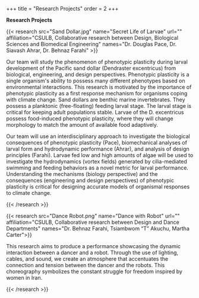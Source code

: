 +++
title = "Research Projects"
order = 2
+++



**Research Projects**

{{< research src="Sand Dollar.jpg" name="Secret Life of Larvae" url="" affiliation="CSULB, Collaborative research between Design,  Biological Sciences and Biomedical Engineering" names="Dr. Douglas Pace, Dr. Siavash Ahrar, Dr. Behnaz Farahi" >}}

Our team will study the phenomenon of phenotypic plasticity during larval development of the Pacific sand dollar (Dendraster excentricus) from biological, engineering, and design perspectives. Phenotypic plasticity is a single organism's ability to possess many different phenotypes based on environmental interactions. This research is motivated by the importance of phenotypic plasticity as a first response mechanism for organisms coping with climate change. Sand dollars are benthic marine invertebrates. They possess a planktonic (free-floating) feeding larval stage. The larval stage is critical for keeping adult populations stable. Larvae of the D. excentricus possess food-induced phenotypic plasticity, where they will change morphology to match the amount of available food adaptively. 

Our team will use an interdisciplinary approach to investigate the biological consequences of phenotypic plasticity (Pace), biomechanical analyses of larval form and hydrodynamic performance (Ahrar), and analysis of design principles (Farahi). Larvae fed low and high amounts of algae will be used to investigate the hydrodynamics (vortex fields) generated by cilia-mediated swimming and feeding behaviors as a novel metric for larval performance. Understanding the mechanisms (biology perspective) and the consequences (engineering and design perspectives) of phenotypic plasticity is critical for designing accurate models of organismal responses to climate change.


{{< /research >}}


{{< research src="Dance Robot.png" name="Dance with Robot" url="" affiliation="CSULB, Collaborative research between Design and Dance Departments" names="Dr. Behnaz Farahi, Tsiambwom “T” Akuchu, Martha Carter">}}

This research aims to produce a performance showcasing the dynamic interaction between a dancer and a robot. Through the use of lighting,  cables, and sound, we create an atmosphere that accentuates the connection and tension between the dancer and the robots. This  choreography symbolizes the constant struggle for freedom inspired by women in Iran.


{{< /research >}}

